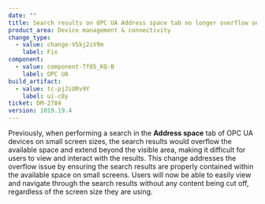 ```yaml
---
date: ""
title: Search results on OPC UA Address space tab no longer overflow on small screens
product_area: Device management & connectivity
change_type:
  - value: change-VSkj2iV9m
    label: Fix
component:
  - value: component-Tf05_KQ-B 
    label: OPC UA
build_artifact:
  - value: tc-pjJiURv9Y
    label: ui-c8y
ticket: DM-2784
version: 1019.19.4
---
```

Previously, when performing a search in the **Address space** tab of OPC UA devices on small screen sizes, the search results would overflow the available space and extend beyond the visible area, making it difficult for users to view and interact with the results. This change addresses the overflow issue by ensuring the search results are properly contained within the available space on small screens. Users will now be able to easily view and navigate through the search results without any content being cut off, regardless of the screen size they are using.
